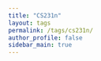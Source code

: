 ```yaml
---
title: "CS231n"
layout: tags
permalink: /tags/cs231n/
author_profile: false
sidebar_main: true
---
```

